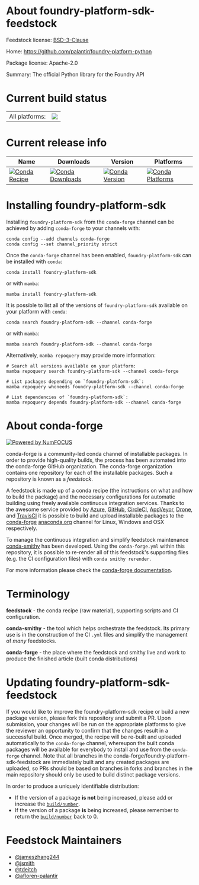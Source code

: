 About foundry-platform-sdk-feedstock
====================================

Feedstock license: [BSD-3-Clause](https://github.com/conda-forge/foundry-platform-sdk-feedstock/blob/main/LICENSE.txt)

Home: https://github.com/palantir/foundry-platform-python

Package license: Apache-2.0

Summary: The official Python library for the Foundry API

Current build status
====================


<table><tr><td>All platforms:</td>
    <td>
      <a href="https://dev.azure.com/conda-forge/feedstock-builds/_build/latest?definitionId=22763&branchName=main">
        <img src="https://dev.azure.com/conda-forge/feedstock-builds/_apis/build/status/foundry-platform-sdk-feedstock?branchName=main">
      </a>
    </td>
  </tr>
</table>

Current release info
====================

| Name | Downloads | Version | Platforms |
| --- | --- | --- | --- |
| [![Conda Recipe](https://img.shields.io/badge/recipe-foundry--platform--sdk-green.svg)](https://anaconda.org/conda-forge/foundry-platform-sdk) | [![Conda Downloads](https://img.shields.io/conda/dn/conda-forge/foundry-platform-sdk.svg)](https://anaconda.org/conda-forge/foundry-platform-sdk) | [![Conda Version](https://img.shields.io/conda/vn/conda-forge/foundry-platform-sdk.svg)](https://anaconda.org/conda-forge/foundry-platform-sdk) | [![Conda Platforms](https://img.shields.io/conda/pn/conda-forge/foundry-platform-sdk.svg)](https://anaconda.org/conda-forge/foundry-platform-sdk) |

Installing foundry-platform-sdk
===============================

Installing `foundry-platform-sdk` from the `conda-forge` channel can be achieved by adding `conda-forge` to your channels with:

```
conda config --add channels conda-forge
conda config --set channel_priority strict
```

Once the `conda-forge` channel has been enabled, `foundry-platform-sdk` can be installed with `conda`:

```
conda install foundry-platform-sdk
```

or with `mamba`:

```
mamba install foundry-platform-sdk
```

It is possible to list all of the versions of `foundry-platform-sdk` available on your platform with `conda`:

```
conda search foundry-platform-sdk --channel conda-forge
```

or with `mamba`:

```
mamba search foundry-platform-sdk --channel conda-forge
```

Alternatively, `mamba repoquery` may provide more information:

```
# Search all versions available on your platform:
mamba repoquery search foundry-platform-sdk --channel conda-forge

# List packages depending on `foundry-platform-sdk`:
mamba repoquery whoneeds foundry-platform-sdk --channel conda-forge

# List dependencies of `foundry-platform-sdk`:
mamba repoquery depends foundry-platform-sdk --channel conda-forge
```


About conda-forge
=================

[![Powered by
NumFOCUS](https://img.shields.io/badge/powered%20by-NumFOCUS-orange.svg?style=flat&colorA=E1523D&colorB=007D8A)](https://numfocus.org)

conda-forge is a community-led conda channel of installable packages.
In order to provide high-quality builds, the process has been automated into the
conda-forge GitHub organization. The conda-forge organization contains one repository
for each of the installable packages. Such a repository is known as a *feedstock*.

A feedstock is made up of a conda recipe (the instructions on what and how to build
the package) and the necessary configurations for automatic building using freely
available continuous integration services. Thanks to the awesome service provided by
[Azure](https://azure.microsoft.com/en-us/services/devops/), [GitHub](https://github.com/),
[CircleCI](https://circleci.com/), [AppVeyor](https://www.appveyor.com/),
[Drone](https://cloud.drone.io/welcome), and [TravisCI](https://travis-ci.com/)
it is possible to build and upload installable packages to the
[conda-forge](https://anaconda.org/conda-forge) [anaconda.org](https://anaconda.org/)
channel for Linux, Windows and OSX respectively.

To manage the continuous integration and simplify feedstock maintenance
[conda-smithy](https://github.com/conda-forge/conda-smithy) has been developed.
Using the ``conda-forge.yml`` within this repository, it is possible to re-render all of
this feedstock's supporting files (e.g. the CI configuration files) with ``conda smithy rerender``.

For more information please check the [conda-forge documentation](https://conda-forge.org/docs/).

Terminology
===========

**feedstock** - the conda recipe (raw material), supporting scripts and CI configuration.

**conda-smithy** - the tool which helps orchestrate the feedstock.
                   Its primary use is in the construction of the CI ``.yml`` files
                   and simplify the management of *many* feedstocks.

**conda-forge** - the place where the feedstock and smithy live and work to
                  produce the finished article (built conda distributions)


Updating foundry-platform-sdk-feedstock
=======================================

If you would like to improve the foundry-platform-sdk recipe or build a new
package version, please fork this repository and submit a PR. Upon submission,
your changes will be run on the appropriate platforms to give the reviewer an
opportunity to confirm that the changes result in a successful build. Once
merged, the recipe will be re-built and uploaded automatically to the
`conda-forge` channel, whereupon the built conda packages will be available for
everybody to install and use from the `conda-forge` channel.
Note that all branches in the conda-forge/foundry-platform-sdk-feedstock are
immediately built and any created packages are uploaded, so PRs should be based
on branches in forks and branches in the main repository should only be used to
build distinct package versions.

In order to produce a uniquely identifiable distribution:
 * If the version of a package **is not** being increased, please add or increase
   the [``build/number``](https://docs.conda.io/projects/conda-build/en/latest/resources/define-metadata.html#build-number-and-string).
 * If the version of a package **is** being increased, please remember to return
   the [``build/number``](https://docs.conda.io/projects/conda-build/en/latest/resources/define-metadata.html#build-number-and-string)
   back to 0.

Feedstock Maintainers
=====================

* [@jameszhang244](https://github.com/jameszhang244/)
* [@jsmith](https://github.com/jsmith/)
* [@tdeitch](https://github.com/tdeitch/)
* [@afloren-palantir](https://github.com/afloren-palantir/)


<!-- dummy commit to enable rerendering -->

